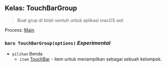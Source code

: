 ## Kelas: TouchBarGroup

> Buat grup di bilah sentuh untuk aplikasi macOS asli

Process: [Main](../tutorial/application-architecture.md#main-and-renderer-processes)

### `baru TouchBarGroup(options)` *Experimental*

* `pilihan` Benda 
  * `item` [TouchBar](touch-bar.md) - item untuk menampilkan sebagai sebuah kelompok.